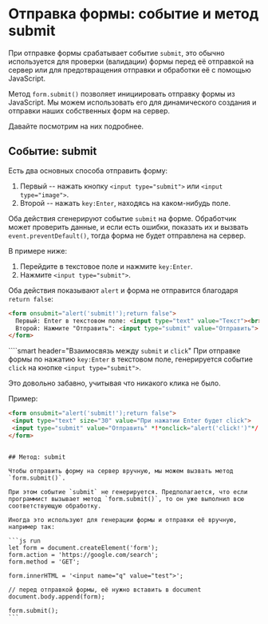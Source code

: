 # Отправка формы: событие и метод submit

При отправке формы срабатывает событие `submit`, это обычно используется для проверки (валидации) формы перед её отправкой на сервер или для предотвращения отправки и обработки её с помощью JavaScript.

Метод `form.submit()` позволяет инициировать отправку формы из JavaScript. Мы можем использовать его для динамического создания и отправки наших собственных форм на сервер.

Давайте посмотрим на них подробнее.

## Событие: submit

Есть два основных способа отправить форму:

1. Первый -- нажать кнопку `<input type="submit">` или `<input type="image">`.
2. Второй -- нажать `key:Enter`, находясь на каком-нибудь поле.

Оба действия сгенерируют событие `submit` на форме. Обработчик может проверить данные, и если есть ошибки, показать их и вызвать `event.preventDefault()`, тогда форма не будет отправлена на сервер.

В примере ниже:

1. Перейдите в текстовое поле и нажмите `key:Enter`.
2. Нажмите `<input type="submit">`.

Оба действия показывают `alert` и форма не отправится благодаря `return false`:

```html autorun height=60 no-beautify
<form onsubmit="alert('submit!');return false">
  Первый: Enter в текстовом поле: <input type="text" value="Текст"><br>
  Второй: Нажмите "Отправить": <input type="submit" value="Отправить">
</form>
```

````smart header="Взаимосвязь между `submit` и `click`"
При отправке формы по нажатию `key:Enter` в текстовом поле, генерируется событие `click` на кнопке `<input type="submit">`.

Это довольно забавно, учитывая что никакого клика не было.

Пример:

```html autorun height=60
<form onsubmit="alert('submit!');return false">
 <input type="text" size="30" value="При нажатии Enter будет click">
 <input type="submit" value="Отправить" *!*onclick="alert('click!')"*/!*>
</form>
```

````

## Метод: submit

Чтобы отправить форму на сервер вручную, мы можем вызвать метод `form.submit()`.

При этом событие `submit` не генерируется. Предполагается, что если программист вызывает метод `form.submit()`, то он уже выполнил всю соответствующую обработку.

Иногда это используют для генерации формы и отправки её вручную, например так:

```js run
let form = document.createElement('form');
form.action = 'https://google.com/search';
form.method = 'GET';

form.innerHTML = '<input name="q" value="test">';

// перед отправкой формы, её нужно вставить в document
document.body.append(form);

form.submit();
```
